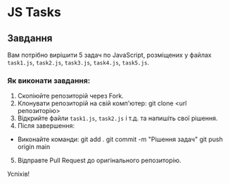 # JS Tasks

## Завдання

Вам потрібно вирішити 5 задач по JavaScript, розміщених у файлах `task1.js`, `task2.js`, `task3.js`, `task4.js`, `task5.js`.

### Як виконати завдання:

1. Скопіюйте репозиторій через Fork.
2. Клонувати репозиторій на свій комп'ютер:
git clone <url репозиторію>
3. Відкрийте файли `task1.js`, `task2.js` і т.д. та напишіть свої рішення.
4. Після завершення:
- Виконайте команди:
git add . git commit -m "Рішення задач" git push origin main
5. Відправте Pull Request до оригінального репозиторію.

Успіхів!
